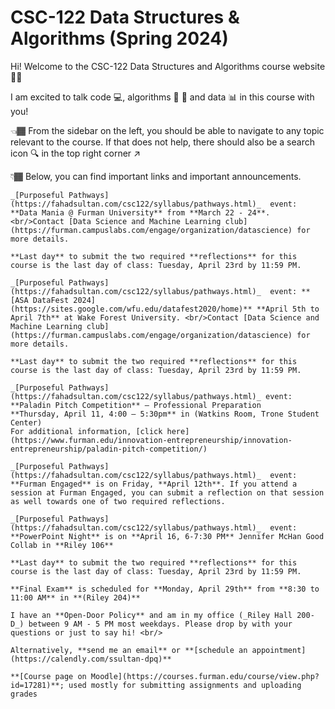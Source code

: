 
# CSC-122 Data Structures & Algorithms (Spring 2024)

Hi! Welcome to the CSC-122 Data Structures and Algorithms course website 👋🏾

I am excited to talk code 💻, algorithms 🔄 🔀 and data 📊 in this course with you!

👈🏾 From the sidebar on the left, you should be able to navigate to any topic relevant to the course. If that does not help, there should also be a search icon 🔍 in the top right corner ↗️

👇🏾 Below, you can find important links and important announcements.

```{note}
_[Purposeful Pathways](https://fahadsultan.com/csc122/syllabus/pathways.html)_  event: **Data Mania @ Furman University** from **March 22 - 24**. <br/>Contact [Data Science and Machine Learning club](https://furman.campuslabs.com/engage/organization/datascience) for more details. 

**Last day** to submit the two required **reflections** for this course is the last day of class: Tuesday, April 23rd by 11:59 PM.
```

```{note}
_[Purposeful Pathways](https://fahadsultan.com/csc122/syllabus/pathways.html)_  event: **[ASA DataFest 2024](https://sites.google.com/wfu.edu/datafest2020/home)** **April 5th to April 7th** at Wake Forest University. <br/>Contact [Data Science and Machine Learning club](https://furman.campuslabs.com/engage/organization/datascience) for more details.

**Last day** to submit the two required **reflections** for this course is the last day of class: Tuesday, April 23rd by 11:59 PM.
```


```{note}
_[Purposeful Pathways](https://fahadsultan.com/csc122/syllabus/pathways.html)_ event: **Paladin Pitch Competition** – Professional Preparation
**Thursday, April 11, 4:00 – 5:30pm** in (Watkins Room, Trone Student Center)
For additional information, [click here](https://www.furman.edu/innovation-entrepreneurship/innovation-entrepreneurship/paladin-pitch-competition/)
```

```{note}
_[Purposeful Pathways](https://fahadsultan.com/csc122/syllabus/pathways.html)_  event:
**Furman Engaged** is on Friday, **April 12th**. If you attend a session at Furman Engaged, you can submit a reflection on that session as well towards one of two required reflections. 
```


```{note}
_[Purposeful Pathways](https://fahadsultan.com/csc122/syllabus/pathways.html)_  event: **PowerPoint Night** is on **April 16, 6-7:30 PM** Jennifer McHan Good Collab in **Riley 106**

**Last day** to submit the two required **reflections** for this course is the last day of class: Tuesday, April 23rd by 11:59 PM.
```


```{important}
**Final Exam** is scheduled for **Monday, April 29th** from **8:30 to 11:00 AM** in **(Riley 204)**
```

```{tip}
I have an **Open-Door Policy** and am in my office (_Riley Hall 200-D_) between 9 AM - 5 PM most weekdays. Please drop by with your questions or just to say hi! <br/>

Alternatively, **send me an email** or **[schedule an appointment](https://calendly.com/ssultan-dpq)** 
```

```{seealso}
**[Course page on Moodle](https://courses.furman.edu/course/view.php?id=17281)**; used mostly for submitting assignments and uploading grades
```


<!-- 
```{tableofcontents}
``` -->
